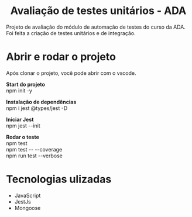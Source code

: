 <h1 align="center"> Avaliação de testes unitários - ADA </h1>

Projeto de avaliação do módulo de automação de testes do curso da ADA.  
Foi feita a criação de testes unitários e de integração.

# Abrir e rodar o projeto

Após clonar o projeto, você pode abrir com o vscode.

**Start do projeto**  
npm init -y

**Instalação de dependências**  
npm i jest @types/jest -D

**Iniciar Jest**  
npm jest --init

**Rodar o teste**  
npm test  
npm test -- --coverage  
npm run test --verbose

# Tecnologias ulizadas

-   JavaScript
-   JestJs
-   Mongoose
